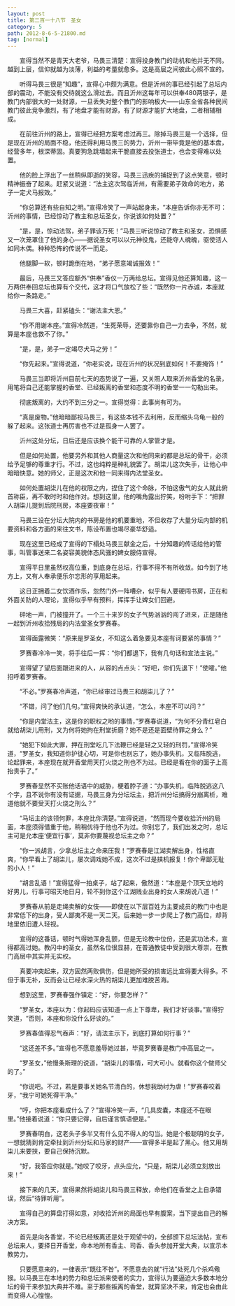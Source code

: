 ```yaml
---
layout: post
title: 第二百一十八节　圣女
category: 5
path: 2012-8-6-5-21800.md
tag: [normal]
---
```


　　宣得当然不是青天大老爷，马畏三清楚：宣得投身教门的动机和他并无不同。越到上层，信仰就越为淡薄，利益的考量就愈多。这是高层之间彼此心照不宣的。

　　听得马畏三很是“知趣”，宣得心中颇为满意。但是沂州的事已经引起了总坛内部的震动，不能没有交待就这么滑过去。而且沂州这每年可以供奉480两银子，是教门内部很大的一处财源，一旦丢失对整个教门的影响极大――山东全省各种民间教门彼此竞争激烈，有了地盘才能有财源，有了财源才能扩大地盘，二者相辅相成。

　　在前往沂州的路上，宣得已经把方案考虑过再三。除掉马畏三是一个选择，但是现在沂州的局面不稳，他还得利用马畏三的势力，沂州一带毕竟是他的基本盘，经营多年，根深蒂固。真要狗急跳墙起来干脆直接去投张道士，也会变得难以处置。

　　他的脸上浮出了一丝稍纵即逝的笑容，马畏三迅疾的捕捉到了这点笑意，顿时精神振奋了起来。赶紧又说道：“法主这次驾临沂州，有需要弟子效命的地方，弟子一定犬马报效。”

　　“你总算还有些自知之明。”宣得冷笑了一声站起身来，“本座告诉你亦无不可：沂州的事情，已经惊动了教主和总坛圣女，你说该如何处置？”

　　“是，是，惊动法驾，弟子罪该万死！”马畏三听说惊动了教主和圣女，恐惧感又一次笼罩住了他的身心――据说圣女可以以元神役鬼，还能夺人魂魄，驱使活人如同木偶。种种恐怖的传说不一而足。

　　他腿脚一软，顿时跪倒在地，“弟子愿意竭诚报效！”

　　最后，马畏三又答应额外“供奉”香仪一万两给总坛。宣得见他还算知趣，这一万两供奉回总坛也算有个交代，这才将口气放松了些：“既然你一片赤诚，本座就给你一条路走。”

　　马畏三大喜，赶紧磕头：“谢法主大恩。”

　　“你不用谢本座。”宣得冷然道，“生死荣辱，还要靠你自己一力去争，不然，就算是本座也救不了你。”

　　“是，是，弟子一定竭尽犬马之劳！”

　　“你先起来。”宣得说道，“你老实说，现在沂州的状况到底如何！不要掩饰！”

　　马畏三当即将沂州目前七天的态势说了一遍，又关照人取来沂州香堂的名录，用笔将自己还能掌握的香堂、已经叛离的香堂和态度不明的香堂一一勾勒出来。

　　彻底叛离的，大约不到三分之一。宣得觉得：此事尚有可为。

　　“真是废物。”他暗暗鄙视马畏三，有这些本钱不去利用，反而缩头乌龟一般的躲了起来。这张道士再厉害也不过是孤身一人罢了。

　　沂州这处分坛，日后还是应该换个能干可靠的人掌管才是。

　　但是如何处置，他要另外和其他人商量这次和他同来的都是总坛的骨干，必须给予足够的尊重才行。不过，这也纯粹是种礼貌罢了。胡柒儿这次失手，让他心中暗暗快意。她的师父，正是这次和他一同来得内法堂圣女。

　　如何处置胡柒儿在他的权限之内，捏住了这个命脉，不怕这傲气的女人就此俯首称臣，再不敢时时和他作对。想到这里，他的嘴角露出狞笑，吩咐手下：“把罪人胡柒儿提到后院刑房，本座要夜审！”

　　马畏三设在分坛大院内的书房是他的机要重地，不但收存了大量分坛内部的机要资料和各方面的来往文书，陈设布置也竭尽豪华舒适。

　　现在这里已经成了宣得的下榻处马畏三献金之后，十分知趣的传话给他的管事，叫管事送来二名姿容美貌体态风骚的婢女服侍宣得。

　　宣得平日里虽然权高位重，到底身在总坛，行事不得不有所收敛。如今到了地方上，又有人奉承便乐尔忘形的享用起来。

　　这日正拥着二女饮酒作乐，忽然门外一阵嘈杂，似乎有人要硬闯书房，正在和外面关防的人理论，宣得似乎早有预料，挥挥手让婢女们回避。

　　砰地一声，门被撞开了。一个三十来岁的女子气势汹汹的闯了进来，正是随他一起到沂州收拾残局的内法堂圣女罗赛春。

　　宣得面露微笑：“原来是罗圣女，不知这么着急要见本座有诃要紧的事情？”

　　罗赛春冷冷一笑，将手往后一挥：“你们都退下，我有几句话和宣法主说。”

　　宣得望了望后面跟进来的人，从容的点点头：“好吧，你们先退下！”使嚯。”他招呼着罗赛春。

　　“不必。”罗赛春冷声道，“你已经审过马畏三和胡柒儿了？”

　　“不错，问了他们几句。”宣得爽快的承认道，“怎么，本座不可以问？”

　　“你是内堂法主，这是你的职权之哟的事情，”罗赛春说道，“为何不分青红皂白就给胡柒儿用刑，又为何将她拘在刑堂折磨？她不是还是面壁待罪之身么？”

　　“她犯下如此大罪，押在刑堂吃几下法鞭已经是轻之又轻的刑罚，”宣得冷笑道，“罗圣女，我知道你护徒心切，可是你也别忘了，她办事失机，又临阵脱逃，论起罪来，本座现在就开香堂用天打火烧之刑也不为过。已经是看在你的面子上高抬贵手了。”

　　罗赛春显然不买账他话语中的威胁，梗着脖子道：“办事失机，临阵脱逃这八个字，且不说你有没有证据，马畏三身为分坛坛主，把沂州分坛搞得分崩离析，难道他就不要受天打火烧之刑么？”

　　“马坛主的该领何罪，本座比你清楚。”宣得说道，“然而现今要收拾沂州的局面，本座须得借重于他，稍稍优待于他也不为过。你别忘了，我们出发之时，总坛主可是允本座‘便宜行事’，莫非你要蔑视总坛主之命？”

　　“你一派胡言，少拿总坛主之命来压我！”罗赛春是江湖卖解出身，性格直爽，“你早看上了胡柒儿，屡次调戏她不成，这次不过是挟机报复！你个卑鄙无耻的小人！”

　　“胡言乱语！”宣得猛得一拍桌子，站了起来，傲然道：“本座是个顶天立地的好男儿，行事可昭天地日月，轮不到你这个江湖贱业出身的女人来胡说八道！”

　　罗赛春从前是走绳卖解的女伎――即使在以下层百姓为主要成员的教门中也是非常低下的出身，受人鄙夷不是一天二天。后来她一步一步爬上了教门高位，却背地里依旧遭人轻视。

　　宣得的这番话，顿时气得她浑身乱颤，但是无论教中位份，还是武功法术，宣得都高过她。教闪中的圣女，虽然名位很显赫，在普通教徒中受到很大尊崇，在教门高层中其实并无实权。

　　真要冲突起来，双方固然两败俱伤，但是她所受的损害远比宣得要大得多。不但于事无补，反而会让已经水深火热的胡柒儿更加难脱苦海。

　　想到这里，罗赛春强作镇定：“好，你要怎样？”

　　“罗圣女，本座以为：你起码应该知道一点上下尊卑，我们才好谈事。”宣得狞笑道，“否则，本座和你没什么好谈的。”

　　罗赛春值得忍气吞声：“好，请法主示下，到底打算如何行事？”

　　“这还差不多。”宣得也不愿意羞辱她过甚，毕竟罗赛春是教门中高层之一。

　　“罗圣女，”他慢条斯理的说道，“胡柒儿的事情，可大可小。就看你这个做师父的了。”

　　“你说吧。不过，若是要事关她名节清白的，休想我助纣为虐！”罗赛春咬着牙，“我宁可她死得干净。”

　　“哼，你把本座看成什么了？”宣得冷笑一声，“几具皮囊，本座还不在眼里。”他接着说道：“你只要记得，自后谨言慎语便是。”

　　罗赛春明白，这老头子多半又有什么见不得人的勾当。她是个极聪明的女子，一想就猜到肯定牵扯到沂州分坛和马家的财产――宣得多半是起了黑心。他又用胡柒儿来要挟，要自己保持沉默。

　　“好，我答应你就是。”她咬了咬牙，点头应允，“只是，胡柒儿必须立刻放出来！”

　　接下来的几天，宣得果然将胡柒儿和马畏三释放，命他们在香堂之上自承错误，然后“待罪听用”。

　　宣得自己的算盘打得如意，对收拾沂州的局面也早有腹案，当下提出自己的解决方案。

　　首先是向各香堂，不论已经叛离还是处于观望中的，全部颁下总坛法帖，宣布总坛来人，要择日开香堂，命本地所有香主、司香、香头参加开堂大典，以宣示本教势力。

　　只要愿意来的，一律表示“既往不咎”。不愿意去的就“行法”处死几个杀鸡儆猴。以马畏三在本地的势力和总坛派来使者的实力，宣得认为要逼迫大多数本地分坛的骨干来参加大典并不难。至于那些叛离的香堂，就算坚决不来，肯定也会由此而变得人心惶惶。